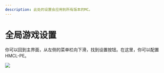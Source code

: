 ```yaml
---
description: 此处的设置会应用到所有版本的MC。
---
```


# 全局游戏设置

你可以回到主界面，从左侧的菜单栏向下滑，找到设置按钮。在这里，你可以配置HMCL-PE。

![](../../.gitbook/assets/Screenshot\_2022-08-15-14-01-57-61\_d17cc25ab2657fb.jpg)



